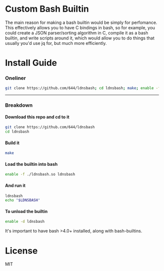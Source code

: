 # Custom Bash Builtin
The main reason for making a bash builtin would be simply for perfomance. This effectively allows you to have C bindings in bash, so for example, you could create a JSON parser/sorting algorithm in C, compile it as a bash builtin, and write scripts around it, which would allow you to do things that usually you'd use jq for, but much more efficiently.

# Install Guide
### Oneliner
```bash
git clone https://github.com/644/ldnsbash; cd ldnsbash; make; enable -f ./ldnsbash.so ldnsbash; ldnsbash; echo "$LDNSBASH"
```
---
### Breakdown
#### Download this repo and cd to it
```bash
git clone https://github.com/644/ldnsbash
cd ldnsbash
```
#### Build it
```bash
make
```
#### Load the builtin into bash
```bash
enable -f ./ldnsbash.so ldnsbash
```
#### And run it
```bash
ldnsbash
echo "$LDNSBASH"
```
#### To unload the builtin
```bash
enable -d ldnsbash
```

It's important to have bash >4.0+ installed, along with bash-builtins.

# License
MIT
